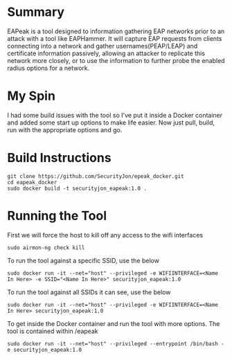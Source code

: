 Summary
=======

EAPeak is a tool designed to information gathering EAP networks prior to an attack with a tool like EAPHammer. It will capture EAP requests from clients connecting into a network and gather usernames(PEAP/LEAP) and certificate information passively, allowing an attacker to replicate this network more closely, or to use the information to further probe the enabled radius options for a network.

My Spin
=======

I had some build issues with the tool so I've put it inside a Docker container and added some start up options to make life easier. Now just pull, build, run with the appropriate options and go.

Build Instructions
=======

```
git clone https://github.com/SecurityJon/epeak_docker.git
cd eapeak_docker
sudo docker build -t securityjon_eapeak:1.0 .
```


Running the Tool
=======
First we will force the host to kill off any access to the wifi interfaces

`sudo airmon-ng check kill`

To run the tool against a specific SSID, use the below

`sudo docker run -it --net="host" --privileged -e WIFIINTERFACE=<Name In Here> -e SSID="<Name In Here>" securityjon_eapeak:1.0`

To run the tool against all SSIDs it can see, use the below

`sudo docker run -it --net="host" --privileged -e WIFIINTERFACE=<Name In Here> securityjon_eapeak:1.0`

To get inside the Docker container and run the tool with more options. The tool is contained within /eapeak

`sudo docker run -it --net="host" --privileged --entrypoint /bin/bash -e securityjon_eapeak:1.0`








